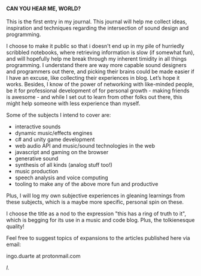#### ﻿CAN YOU HEAR ME, WORLD?

This is the first entry in my journal. This journal will help me collect ideas, inspiration and techniques regarding the intersection of sound design and programming.

I choose to make it public so that i doesn't end up in my pile of hurriedly scribbled notebooks, where retrieving information is slow (if somewhat fun), and will hopefully help me break through my inherent timidity in all things programming. I understand there are way more capable sound designers and programmers out there, and picking their brains could be made easier if I have an excuse, like collecting their experiences in blog. Let’s hope it works.
Besides, I know of the power of networking with like-minded people, be it for professional development of for personal growth - making friends is awesome - and while I set out to learn from other folks out there, this might help someone with less experience than myself.

Some of the subjects I intend to cover are:
- interactive sounds
- dynamic music/effects engines
- c# and unity game development
- web audio API and music/sound technologies in the web
- javascript and gaming on the browser
- generative sound
- synthesis of all kinds (analog stuff too!)
- music production
- speech analysis and voice computing
- tooling to make any of the above more fun and productive

Plus, I will log my own subjective experiences in gleaning learnings from these subjects, which is a maybe more specific, personal spin on these.

I choose the title as a nod to the expression "this has a ring of truth to it", which is begging for its use in a music and code blog. Plus, the tolkienesque quality!

Feel free to suggest topics of expansions to the articles published here via email:

ingo.duarte at protonmail.com

*I.*
